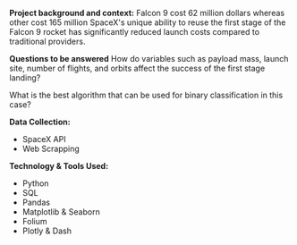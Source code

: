 **Project background and context:**
Falcon 9 cost 62 million dollars whereas other cost 165 million
SpaceX's unique ability to reuse the first stage  of the Falcon 9 rocket has significantly  reduced launch costs compared to traditional  providers.

**Questions to be answered**
How do variables such as payload mass, launch site, number of flights, and orbits affect the success of the first stage landing?

What is the best algorithm that can be used for binary classification  in this case?

**Data Collection:**
- SpaceX API
- Web Scrapping

**Technology & Tools Used:**
- Python
- SQL
- Pandas
- Matplotlib & Seaborn
- Folium
- Plotly & Dash
